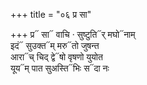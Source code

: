 +++
title = "०६ प्र सा"

+++
प्र᳓ सा᳓ वाचि · सुष्टुति᳓र् मघो᳓नाम्  
इदं᳓ सुउक्त᳓म् मरु᳓तो जुषन्त  
आरा᳓च् चिद् द्वे᳓षो वृषणो युयोत  
यूय᳓म् पात सुअस्ति᳓भिः स᳓दा नः